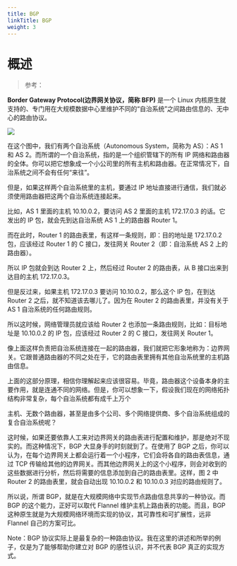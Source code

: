 ```yaml
---
title: BGP
linkTitle: BGP
weight: 3
---
```


# 概述

> 参考：

**Border Gateway Protocol(边界网关协议，简称 BFP)** 是一个 Linux 内核原生就支持的、专门用在大规模数据中心里维护不同的“自治系统”之间路由信息的、无中心的路由协议。

![](https://notes-learning.oss-cn-beijing.aliyuncs.com/pzl1r1/1616161506385-ecfc3cc9-11e3-4188-adfe-c551023cf332.jpeg)

在这个图中，我们有两个自治系统（Autonomous System，简称为 AS）：AS 1 和 AS 2。而所谓的一个自治系统，指的是一个组织管辖下的所有 IP 网络和路由器的全体。你可以把它想象成一个小公司里的所有主机和路由器。在正常情况下，自治系统之间不会有任何“来往”。

但是，如果这样两个自治系统里的主机，要通过 IP 地址直接进行通信，我们就必须使用路由器把这两个自治系统连接起来。

比如，AS 1 里面的主机 10.10.0.2，要访问 AS 2 里面的主机 172.17.0.3 的话。它发出的 IP 包，就会先到达自治系统 AS 1 上的路由器 Router 1。

而在此时，Router 1 的路由表里，有这样一条规则，即：目的地址是 172.17.0.2 包，应该经过 Router 1 的 C 接口，发往网关 Router 2（即：自治系统 AS 2 上的路由器）。

所以 IP 包就会到达 Router 2 上，然后经过 Router 2 的路由表，从 B 接口出来到达目的主机 172.17.0.3。

但是反过来，如果主机 172.17.0.3 要访问 10.10.0.2，那么这个 IP 包，在到达 Router 2 之后，就不知道该去哪儿了。因为在 Router 2 的路由表里，并没有关于 AS 1 自治系统的任何路由规则。

所以这时候，网络管理员就应该给 Router 2 也添加一条路由规则，比如：目标地址是 10.10.0.2 的 IP 包，应该经过 Router 2 的 C 接口，发往网关 Router 1。

像上面这样负责把自治系统连接在一起的路由器，我们就把它形象地称为：边界网关。它跟普通路由器的不同之处在于，它的路由表里拥有其他自治系统里的主机路由信息。

上面的这部分原理，相信你理解起来应该很容易。毕竟，路由器这个设备本身的主要作用，就是连通不同的网络。但是，你可以想象一下，假设我们现在的网络拓扑结构非常复杂，每个自治系统都有成千上万个

主机、无数个路由器，甚至是由多个公司、多个网络提供商、多个自治系统组成的复合自治系统呢？

这时候，如果还要依靠人工来对边界网关的路由表进行配置和维护，那是绝对不现实的。而这种情况下，BGP 大显身手的时刻就到了。在使用了 BGP 之后，你可以认为，在每个边界网关上都会运行着一个小程序，它们会将各自的路由表信息，通过 TCP 传输给其他的边界网关。而其他边界网关上的这个小程序，则会对收到的这些数据进行分析，然后将需要的信息添加到自己的路由表里。这样，图 2 中 Router 2 的路由表里，就会自动出现 10.10.0.2 和 10.10.0.3 对应的路由规则了。

所以说，所谓 BGP，就是在大规模网络中实现节点路由信息共享的一种协议。而 BGP 的这个能力，正好可以取代 Flannel 维护主机上路由表的功能。而且，BGP 这种原生就是为大规模网络环境而实现的协议，其可靠性和可扩展性，远非 Flannel 自己的方案可比。

Note：BGP 协议实际上是最复杂的一种路由协议。我在这里的讲述和所举的例子，仅是为了能够帮助你建立对 BGP 的感性认识，并不代表 BGP 真正的实现方式。
